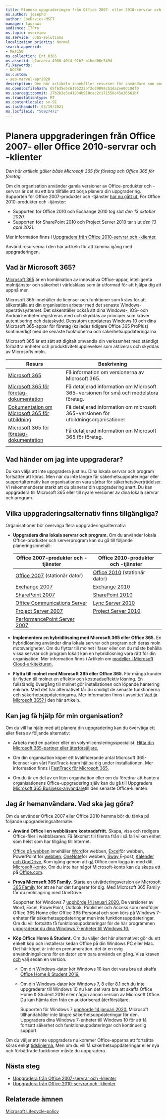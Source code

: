 ```yaml
---
title: Planera uppgraderingen från Office 2007- eller 2010-servrar och -klienter
ms.author: josephd
author: JoeDavies-MSFT
manager: laurawi
audience: ITPro
ms.topic: overview
ms.service: o365-solutions
localization_priority: Normal
search.appverid:
- MET150
ms.collection: Ent_O365
ms.assetid: b2acaeca-4986-40f4-92b7-a1bdd06e549d
f1.keywords:
- NOCSH
ms.custom:
- seo-marvel-apr2020
description: Den här artikeln innehåller resurser för användare som använder Office 2007 eller Office 2010 som hjälper dem att planera uppgraderingen.
ms.openlocfilehash: 65f635e5c6195222ef2e39898cb1da2ee0dc0df0
ms.sourcegitcommit: 27b2b2e5c41934b918cac2c171556c45e36661bf
ms.translationtype: MT
ms.contentlocale: sv-SE
ms.lasthandoff: 03/19/2021
ms.locfileid: "50927472"
---
```

# <a name="plan-your-upgrade-from-office-2007-or-office-2010-servers-and-clients"></a>Planera uppgraderingen från Office 2007- eller Office 2010-servrar och -klienter

*Den här artikeln gäller både Microsoft 365 för företag och Office 365 för företag.*

Om din organisation använder gamla versioner av Office-produkter och -servrar är det nu ett bra tillfälle att börja planera din uppgradering. Supporten för Office 2007-produkter och -tjänster [har nu gått ut.](upgrade-from-office-2007-servers-and-products.md) För Office 2010-produkter och -tjänster:

- Supporten för Office 2010 och Exchange 2010 tog slut *den 13 oktober 2020.* 
- Supporten för SharePoint 2010 och Project Server 2010 tar slut *den 13 april 2021.* 

Mer information finns i [Uppgradera från Office 2010-servrar och -klienter.](upgrade-from-office-2010-servers-and-products.md)

Använd resurserna i den här artikeln för att komma igång med uppgraderingen.

## <a name="what-is-microsoft-365"></a>Vad är Microsoft 365?

[Microsoft 365](https://www.microsoft.com/microsoft-365) är en kombination av innovativa Office-appar, intelligenta molntjänster och säkerhet i världsklass som är utformad för att hjälpa dig att uppnå mer.

Microsoft 365 innehåller de licenser och funktioner som krävs för att säkerställa att din organisation arbetar med det senaste Windows-operativsystemet. Det säkerställer också att dina Windows-, iOS- och Android-enheter registreras med och skyddas av principer som kräver autentisering och dataskydd. Dessutom uppdateras Windows 10 och dina Microsoft 365-appar för företag (kallades tidigare Office 365 ProPlus) kontinuerligt med de senaste funktionerna och säkerhetsuppdateringarna.
  
Microsoft 365 är ett sätt att digitalt omvandla din verksamhet med ständigt förbättra enheter och produktivitetsupplevelser som aktiveras och skyddas av Microsofts moln.
 
|Resurs|Beskrivning|
|---|---|
|[Microsoft 365](https://www.microsoft.com/microsoft-365)|Få information om versionerna av Microsoft 365.|
|[Microsoft 365 för företag-dokumentation](../business/index.yml)|Få detaljerad information om Microsoft 365-versionen för små och medelstora företag.|
|[Dokumentation om Microsoft 365 för utbildning](/microsoft-365/education/)|Få detaljerad information om microsoft 365-versionen för utbildningsorganisationer.|
|[Microsoft 365 för företag-dokumentation](./index.yml)|Få detaljerad information om Microsoft 365 för företag.|
|||

## <a name="what-happens-if-i-dont-upgrade"></a>Vad händer om jag inte uppgraderar?

Du kan välja att inte uppgradera just nu. Dina lokala servrar och program fortsätter att köras. Men när du inte längre får säkerhetsuppdateringar eller supportalternativ kan organisationen vara sårbar för säkerhetsöverträdelser. Vi rekommenderar starkt att du planerar din uppgradering snart. Du kan uppgradera till Microsoft 365 eller till nyare versioner av dina lokala servrar och program.

## <a name="what-upgrade-options-are-available"></a>Vilka uppgraderingsalternativ finns tillgängliga?      

Organisationer bör överväga flera uppgraderingsalternativ:

- **Uppgradera dina lokala servrar och program.** Om du använder lokala Office-produkter och serverprogram kan du gå till följande planeringsinnehåll:<br/> 

  |Office 2007-produkter och -tjänster|Office 2010-produkter och -tjänster|
  |---|---|
  |[Office 2007](/DeployOffice/office-2007-end-support-roadmap) (stationär dator)|[Office 2010](/DeployOffice/office-2010-end-support-roadmap) (stationär dator)|
  |[Exchange 2007](exchange-2007-end-of-support.md)|[Exchange 2010](exchange-2010-end-of-support.md)|
  |[SharePoint 2007](sharepoint-2007-end-of-support.md)|[SharePoint 2010](upgrade-from-sharepoint-2010.md)|
  |[Office Communications Server](/skypeforbusiness/plan-your-deployment/upgrade)|[Lync Server 2010](/skypeforbusiness/plan-your-deployment/upgrade)|
  |[Project Server 2007](project-server-2007-end-of-support.md)|[Project Server 2010](project-server-2010-end-of-support.md)|
  |[PerformancePoint Server 2007](pps-2007-end-of-support.md)||
 
- **Implementera en hybridlösning med Microsoft 365 eller Office 365.** En hybridlösning använder dina lokala servrar och program och deras moln motsvarigheter. Om du flyttar till molnet i faser eller om du måste behålla vissa servrar och program lokalt kan en hybridlösning vara rätt för din organisation. Mer information finns i Artikeln om [modeller i Microsoft Cloud-arkitekturen.](../solutions/cloud-architecture-models.md) 
    
- **Flytta till molnet med Microsoft 365 eller Office 365.** För många kunder är flytten till molnet en effektiv och kostnadseffektiv lösning. En fullständig övergång till molnet gör installationen och löpande hantering enklare. Med det här alternativet får du smidigt de senaste funktionerna och säkerhetsuppdateringarna. Mer information finns i avsnittet [Vad är Microsoft 365? i](#what-is-microsoft-365) den här artikeln.
    
## <a name="can-i-get-help-for-my-organization"></a>Kan jag få hjälp för min organisation?

Om du vill ha hjälp med att planera din uppgradering kan du överväga ett eller flera av följande alternativ:

- Arbeta med en partner eller en volymlicensieringsspecialist. [Hitta din Microsoft 365-partner eller återförsäljare.](https://support.office.com/article/b6c18a9b-2aed-4c84-9d75-af709160258c.aspx) 

- Om din organisation köper ett kvalificerande antal Microsoft 365-licenser kan vårt FastTrack-team hjälpa dig under installationen. Mer information finns i [FastTrack för Microsoft 365.](https://www.microsoft.com/fasttrack/microsoft-365)

- Om du är en del av en liten organisation eller om du föredrar att hantera organisationens Office-uppgradering själv kan du gå till Uppgradera [Microsoft 365 Business-användare](/office365/admin/setup/upgrade-users-to-latest-office-client)till den senaste Office-klienten. 
  
## <a name="im-a-home-user-what-do-i-do"></a>Jag är hemanvändare. Vad ska jag göra?

Om du använder Office 2007 eller Office 2010 hemma bör du tänka på följande uppgraderingsalternativ:

- **Använd Office i en webbläsare kostnadsfritt.** Skapa, visa och redigera Office-filer i webbläsaren. Få åtkomst till filerna från i så fall vilken enhet som helst som har tillgång till Internet. 

  [Office på webben](https://products.office.com/office-online/documents-spreadsheets-presentations-office-online) innehåller [Word](https://go.microsoft.com/fwlink/p/?linkid=746664)för webben, [Excel](https://go.microsoft.com/fwlink/p/?linkid=746665)för webben, PowerPoint för [webben,](https://go.microsoft.com/fwlink/p/?linkid=746666) [OneNote](https://go.microsoft.com/fwlink/p/?linkid=746674)för webben, [Sway,](https://go.microsoft.com/fwlink/p/?linkid=746675)E-post, [](https://go.microsoft.com/fwlink/p/?linkid=746676) [Kalender](https://go.microsoft.com/fwlink/p/?linkid=746678) [och OneDrive.](https://go.microsoft.com/fwlink/p/?linkid=746679) Kom igång genom att [gå](https://office.com) Office.com logga in med ditt [Microsoft-konto.](https://account.microsoft.com/account) Om du inte har något Microsoft-konto kan du skapa ett på [Office.com](https://office.com).

- **Prova Microsoft 365 Family.** Starta en utvärderingsversion [av Microsoft 365 Family](https://www.microsoft.com/microsoft-365/p/microsoft-365-family/cfq7ttc0k5dm?rtc=2&activetab=pivot:overviewtab) för att se hur det fungerar för dig. Med Microsoft 365 Family får du molnlagring med OneDrive.

  Supporten för Windows 7 [upphörde 14 januari 2020.](https://www.microsoft.com/microsoft-365/windows/end-of-windows-7-support) De versioner av Word, Excel, PowerPoint, Outlook, Publisher och Access som medföljer Office 365 Home eller Office 365 Personal och som körs på Windows 7-enheter får säkerhetsuppdateringar men inte funktionsuppdateringar. Om du vill fortsätta få funktionsuppdateringar för de här programmen [uppgraderar du dina Windows 7-enheter till Windows 10.](https://support.microsoft.com/help/12435/windows-10-upgrade-faq)
    
- **Köp Office Home &amp; Student.** Om du väljer det här alternativet gör du ett enkelt köp och installerar sedan Office på din Windows PC eller Mac. Det här köpet är inte en prenumeration. det är en evig användningslicens för en dator som bara används en gång. Visa kraven [och](https://office.com/systemrequirements) välj sedan en version.

  - Om din Windows-dator kör Windows 10 kan det vara bra att skaffa [Office Home & Student 2019.](https://www.microsoft.com/p/office-home-student-2019/cfq7ttc0k7c8)

  - Om din Windows-dator kör Windows 7, 8 eller 8.1 och du inte uppgraderar till Windows 10 nu kan det vara bra att skaffa Office Home & Student 2016 eller någon annan version av Microsoft Office. Du kan hämta den från en auktoriserad återförsäljare.
     
    Supporten för Windows 7 [upphörde 14 januari 2020.](https://www.microsoft.com/microsoft-365/windows/end-of-windows-7-support) Microsoft tillhandahåller inte längre säkerhetsuppdateringar för den. Uppgradera dina Windows 7-enheter till Windows 10 för att få fortsatt säkerhet och funktionsuppdateringar och kontinuerlig support.

Om du väljer att inte uppgradera nu kommer Office-apparna att fortsätta köras enligt [tidslinjerna.](https://support.microsoft.com/lifecycle/search/13615) Men om du vill få säkerhetsuppdateringar eller nya och förbättrade funktioner måste du uppgradera.
   
## <a name="next-steps"></a>Nästa steg

- [Uppgradera från Office 2007-servrar och -klienter](upgrade-from-office-2007-servers-and-products.md)
- [Uppgradera från Office 2010-servrar och -klienter](upgrade-from-office-2010-servers-and-products.md)
   
## <a name="related-topics"></a>Relaterade ämnen
  
[Microsoft Lifecycle-policy](/lifecycle/)